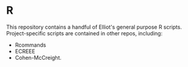 R
=

This repository contains a handful of Elliot's general purpose R scripts.  Project-specific scripts are contained in other repos, including:
- Rcommands
- ECREEE
- Cohen-McCreight.